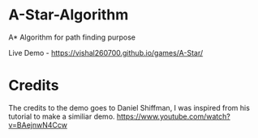 # A-Star-Algorithm
A* Algorithm for path finding purpose

Live Demo - https://vishal260700.github.io/games/A-Star/

# Credits
The credits to the demo goes to Daniel Shiffman, I was inspired from his tutorial to make a similiar demo.
https://www.youtube.com/watch?v=BAejnwN4Ccw

